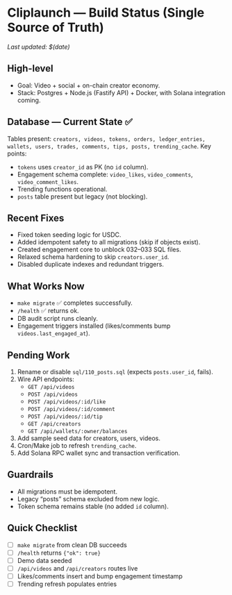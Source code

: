 # Cliplaunch — Build Status (Single Source of Truth)

_Last updated: $(date)_

## High-level
- Goal: Video + social + on-chain creator economy.
- Stack: Postgres + Node.js (Fastify API) + Docker, with Solana integration coming.

## Database — Current State ✅
Tables present: `creators, videos, tokens, orders, ledger_entries, wallets, users, trades, comments, tips, posts, trending_cache`.
Key points:
- `tokens` uses `creator_id` as PK (no `id` column).
- Engagement schema complete: `video_likes`, `video_comments`, `video_comment_likes`.
- Trending functions operational.
- `posts` table present but legacy (not blocking).

## Recent Fixes
- Fixed token seeding logic for USDC.
- Added idempotent safety to all migrations (skip if objects exist).
- Created engagement core to unblock 032–033 SQL files.
- Relaxed schema hardening to skip `creators.user_id`.
- Disabled duplicate indexes and redundant triggers.

## What Works Now
- `make migrate` ✅ completes successfully.
- `/health` ✅ returns ok.
- DB audit script runs cleanly.
- Engagement triggers installed (likes/comments bump `videos.last_engaged_at`).

## Pending Work
1. Rename or disable `sql/110_posts.sql` (expects `posts.user_id`, fails).
2. Wire API endpoints:
   - `GET /api/videos`
   - `POST /api/videos`
   - `POST /api/videos/:id/like`
   - `POST /api/videos/:id/comment`
   - `POST /api/videos/:id/tip`
   - `GET /api/creators`
   - `GET /api/wallets/:owner/balances`
3. Add sample seed data for creators, users, videos.
4. Cron/Make job to refresh `trending_cache`.
5. Add Solana RPC wallet sync and transaction verification.

## Guardrails
- All migrations must be idempotent.
- Legacy “posts” schema excluded from new logic.
- Token schema remains stable (no added `id` column).

## Quick Checklist
- [ ] `make migrate` from clean DB succeeds  
- [ ] `/health` returns `{"ok": true}`  
- [ ] Demo data seeded  
- [ ] `/api/videos` and `/api/creators` routes live  
- [ ] Likes/comments insert and bump engagement timestamp  
- [ ] Trending refresh populates entries  

